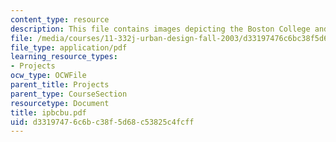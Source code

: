 ```yaml
---
content_type: resource
description: This file contains images depicting the Boston College and Boston University.
file: /media/courses/11-332j-urban-design-fall-2003/d33197476c6bc38f5d68c53825c4fcff_ipbcbu.pdf
file_type: application/pdf
learning_resource_types:
- Projects
ocw_type: OCWFile
parent_title: Projects
parent_type: CourseSection
resourcetype: Document
title: ipbcbu.pdf
uid: d3319747-6c6b-c38f-5d68-c53825c4fcff
---
```

